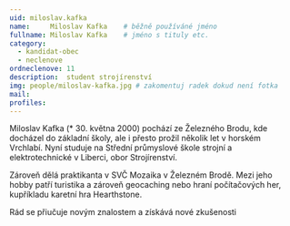 ```yaml
---
uid: miloslav.kafka
name:     Miloslav Kafka   	# běžně používáné jméno
fullname: Miloslav Kafka   	# jméno s tituly etc.
category:
  - kandidat-obec
  - neclenove
ordneclenove: 11 
description:  student strojírenství
img: people/miloslav-kafka.jpg # zakomentuj radek dokud není fotka
mail:
profiles:
---
```


Miloslav Kafka (* 30. května 2000) pochází ze Železného Brodu, kde docházel do základní školy, ale i přesto prožil několik let v horském Vrchlabí. Nyní studuje na Střední průmyslové škole strojní a elektrotechnické v Liberci, obor Strojírenství.

Zároveň dělá praktikanta v SVČ Mozaika v Železném Brodě. Mezi jeho hobby patří turistika a zároveň geocaching nebo hraní počítačových her, kupříkladu karetní hra Hearthstone.

Rád se přiučuje novým znalostem a získává nové zkušenosti 
